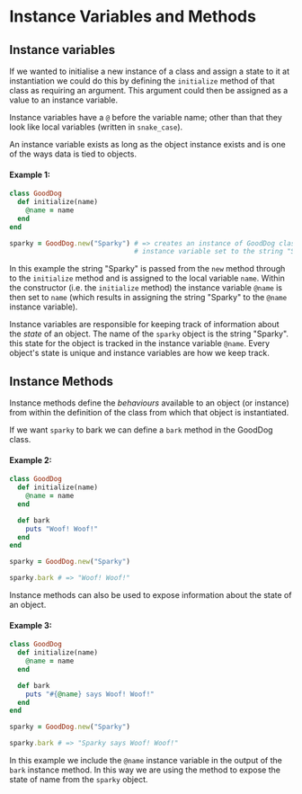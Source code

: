 # Instance Variables and Methods

## Instance variables

If we wanted to initialise a new instance of a class and assign a state to it
at instantiation we could do this by defining the `initialize` method of that class
as requiring an argument. This argument could then be assigned as a value to an instance
variable.

Instance variables have a `@` before the variable name; other than that they look like 
local variables (written in `snake_case`).

An instance variable exists as long as the object instance exists and is one of the ways data
is tied to objects.

#### Example 1:
```ruby
class GoodDog
  def initialize(name)
    @name = name
  end
end

sparky = GoodDog.new("Sparky") # => creates an instance of GoodDog class with the @name
                               # instance variable set to the string "Sparky"
```

In this example the string "Sparky" is passed from the `new` method through to the
`initialize` method and is assigned to the local variable `name`. Within the constructor
(i.e. the `initialize` method) the instance variable `@name` is then set to `name` (which 
results in assigning the string "Sparky" to the `@name` instance variable).

Instance variables are responsible for keeping track of information about the *state* of an
object. The name of the `sparky` object is the string "Sparky". this state for the object
is tracked in the instance variable `@name`. Every object's state is unique and instance 
variables are how we keep track.

## Instance Methods

Instance methods define the *behaviours* available to an object (or instance) from within 
the definition of the class from which that object is instantiated.

If we want `sparky` to bark we can define a `bark` method in the GoodDog class.

#### Example 2:
```ruby
class GoodDog
  def initialize(name)
    @name = name
  end

  def bark
    puts "Woof! Woof!"
  end
end

sparky = GoodDog.new("Sparky")

sparky.bark # => "Woof! Woof!"
```

Instance methods can also be used to expose information about the state of an object.

#### Example 3:

```ruby
class GoodDog
  def initialize(name)
    @name = name
  end

  def bark
    puts "#{@name} says Woof! Woof!"
  end
end

sparky = GoodDog.new("Sparky")

sparky.bark # => "Sparky says Woof! Woof!"
```

In this example we include the `@name` instance variable in the output of the `bark`
instance method. In this way we are using the method to expose the state of name from
the `sparky` object.
